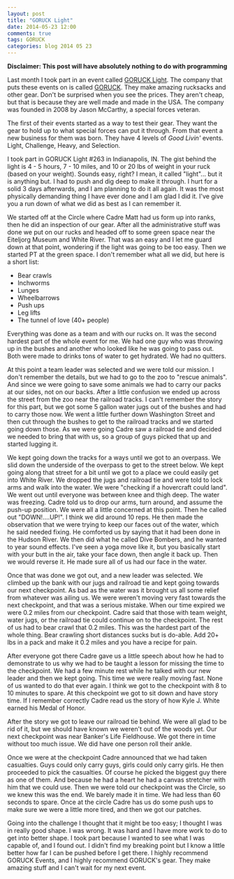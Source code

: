 ```yaml
---
layout: post
title: "GORUCK Light"
date: 2014-05-23 12:00
comments: true
tags: GORUCK
categories: blog 2014 05 23
---
```

**Disclaimer: This post will have absolutely nothing to do with programming**

Last month I took part in an event called [GORUCK Light](https://www.goruck.com/light). The company that puts these events on is called [GORUCK](https://www.goruck.com). They make amazing rucksacks and other gear. Don't be surprised when you see the prices. They aren't cheap, but that is because they are well made and made in the USA. The company was founded in 2008 by Jason McCarthy, a special forces veteran.

The first of their events started as a way to test their gear. They want the gear to hold up to what special forces can put it through. From that event a new business for them was born. They have 4 levels of *Good Livin'* events. Light, Challenge, Heavy, and Selection.

I took part in GORUCK Light #263 in Indianapolis, IN. The gist behind the light is 4 - 5 hours, 7 - 10 miles, and 10 or 20 lbs of weight in your ruck (based on your weight). Sounds easy, right? I mean, it called "light"... but it is anything but. I had to push and dig deep to make it through. I hurt for a solid 3 days afterwards, and I am planning to do it all again. It was the most physically demanding thing I have ever done and I am glad I did it. I've give you a run down of what we did as best as I can remember it.

We started off at the Circle where Cadre Matt had us form up into ranks, then he did an inspection of our gear. After all the administrative stuff was done we put on our rucks and headed off to some green space near the Eiteljorg Museum and White River. That was an easy and I let me guard down at that point, wondering if the light was going to be too easy. Then we started PT at the green space. I don't remember what all we did, but here is a short list:

* Bear crawls
* Inchworms
* Lunges
* Wheelbarrows
* Push ups
* Leg lifts
* The tunnel of love (40+ people)

Everything was done as a team and with our rucks on. It was the second hardest part of the whole event for me. We had one guy who was throwing up in the bushes and another who looked like he was going to pass out. Both were made to drinks tons of water to get hydrated. We had no quitters.

At this point a team leader was selected and we were told our mission. I don't remember the details, but we had to go to the zoo to "rescue animals". And since we were going to save some animals we had to carry our packs at our sides, not on our backs. After a little confusion we ended up across the street from the zoo near the railroad tracks. I can't remember the story for this part, but we got some 5 gallon water jugs out of the bushes and had to carry those now. We went a little further down Washington Street and then cut through the bushes to get to the railroad tracks and we started going down those. As we were going Cadre saw a railroad tie and decided we needed to bring that with us, so a group of guys picked that up and started lugging it.

We kept going down the tracks for a ways until we got to an overpass. We slid down the underside of the overpass to get to the street below. We kept going along that street for a bit until we got to a place we could easily get into White River. We dropped the jugs and railroad tie and were told to lock arms and walk into the water. We were "checking if a hovercraft could land". We went out until everyone was between knee and thigh deep. The water was freezing. Cadre told us to drop our arms, turn around, and assume the push-up position. We were all a little concerned at this point. Then he called out "DOWN!....UP!". I think we did around 10 reps. He then made the observation that we were trying to keep our faces out of the water, which he said needed fixing. He comforted us by saying that it had been done in the Hudson River. We then did what he called Dive Bombers, and he wanted to year sound effects. I've seen a yoga move like it, but you basically start with your butt in the air, take your face down, then angle it back up. Then we would reverse it. He made sure all of us had our face in the water.

Once that was done we got out, and a new leader was selected. We climbed up the bank with our jugs and railroad tie and kept going towards our next checkpoint. As bad as the water was it brought us all some relief from whatever was ailing us. We were weren't moving very fast towards the next checkpoint, and that was a serious mistake. When our time expired we were 0.2 miles from our checkpoint. Cadre said that those with team weight, water jugs, or the railroad tie could continue on to the checkpoint. The rest of us had to bear crawl that 0.2 miles. This was the hardest part of the whole thing. Bear crawling short distances sucks but is do-able. Add 20+ lbs in a pack and make it 0.2 miles and you have a recipe for pain.

After everyone got there Cadre gave us a little speech about how he had to demonstrate to us why we had to be taught a lesson for missing the time to the checkpoint. We had a few minute rest while he talked with our new leader and then we kept going. This time we were really moving fast. None of us wanted to do that ever again. I think we got to the checkpoint with 8 to 10 minutes to spare. At this checkpoint we got to sit down and have story time. If I remember correctly Cadre read us the story of how Kyle J. White earned his Medal of Honor.

After the story we got to leave our railroad tie behind. We were all glad to be rid of it, but we should have known we weren't out of the woods yet. Our next checkpoint was near Banker's Life Fieldhouse. We got there in time without too much issue. We did have one person roll their ankle.

Once we were at the checkpoint Cadre announced that we had taken casualties. Guys could only carry guys, girls could only carry girls. He then proceeded to pick the casualties. Of course he picked the biggest guy there as one of them. And because he had a heart he had a canvas stretcher with him that we could use. Then we were told our checkpoint was the Circle, so we knew this was the end. We barely made it in time. We had less than 60 seconds to spare. Once at the circle Cadre has us do some push ups to make sure we were a little more tired, and then we got our patches.

Going into the challenge I thought that it might be too easy; I thought I was in really good shape. I was wrong. It was hard and I have more work to do to get into better shape. I took part because I wanted to see what I was capable of, and I found out. I didn't find my breaking point but I know a little better how far I can be pushed before I get there. I highly recommend GORUCK Events, and I highly recommend GORUCK's gear. They make amazing stuff and I can't wait for my next event.
